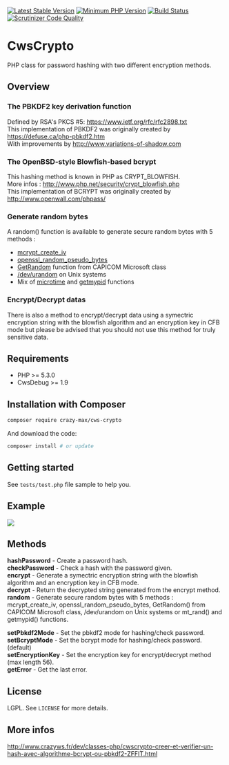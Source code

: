 [![Latest Stable Version](https://img.shields.io/packagist/v/crazy-max/cws-crypto.svg?style=flat-square)](https://packagist.org/packages/crazy-max/cws-crypto)
[![Minimum PHP Version](https://img.shields.io/badge/php-%3E%3D%205.3.0-8892BF.svg?style=flat-square)](https://php.net/)
[![Build Status](https://img.shields.io/travis/crazy-max/CwsCrypto/master.svg?style=flat-square)](https://travis-ci.org/crazy-max/CwsCrypto)
[![Scrutinizer Code Quality](https://img.shields.io/scrutinizer/g/crazy-max/CwsCrypto.svg?style=flat-square)](https://scrutinizer-ci.com/g/crazy-max/CwsCrypto)

# CwsCrypto

PHP class for password hashing with two different encryption methods.

## Overview

### The PBKDF2 key derivation function

Defined by RSA's PKCS #5: https://www.ietf.org/rfc/rfc2898.txt<br />
This implementation of PBKDF2 was originally created by https://defuse.ca/php-pbkdf2.htm<br />
With improvements by http://www.variations-of-shadow.com

### The OpenBSD-style Blowfish-based bcrypt

This hashing method is known in PHP as CRYPT_BLOWFISH.<br />
More infos : http://www.php.net/security/crypt_blowfish.php<br />
This implementation of BCRYPT was originally created by http://www.openwall.com/phpass/

### Generate random bytes
 
 A random() function is available to generate secure random bytes with 5 methods :
* [mcrypt_create_iv](http://php.net/manual/en/function.mcrypt-create-iv.php)
* [openssl_random_pseudo_bytes](http://php.net/manual/en/function.openssl-random-pseudo-bytes.php)
* [GetRandom](http://msdn.microsoft.com/en-us/library/aa388176%28VS.85%29.aspx) function from CAPICOM Microsoft class
* [/dev/urandom](http://en.wikipedia.org/wiki//dev/random) on Unix systems
* Mix of [microtime](http://php.net/manual/en/function.microtime.php) and [getmypid](http://php.net/manual/en/function.getmypid.php) functions

### Encrypt/Decrypt datas

There is also a method to encrypt/decrypt data using a symectric encryption string with the blowfish algorithm and an encryption key in CFB mode but please be advised that you should not use this method for truly sensitive data. 

## Requirements

* PHP >= 5.3.0
* CwsDebug >= 1.9

## Installation with Composer

```bash
composer require crazy-max/cws-crypto
```

And download the code:

```bash
composer install # or update
```

## Getting started

See `tests/test.php` file sample to help you.

## Example

![](https://raw.github.com/crazy-max/CwsCrypto/master/example.png)

## Methods

**hashPassword** - Create a password hash.<br />
**checkPassword** - Check a hash with the password given.<br />
**encrypt** - Generate a symectric encryption string with the blowfish algorithm and an encryption key in CFB mode.<br />
**decrypt** - Return the decrypted string generated from the encrypt method.<br />
**random** - Generate secure random bytes with 5 methods : mcrypt_create_iv, openssl_random_pseudo_bytes, GetRandom() from CAPICOM Microsoft class, /dev/urandom on Unix systems or mt_rand() and getmypid() functions.<br />

**setPbkdf2Mode** - Set the pbkdf2 mode for hashing/check password.<br />
**setBcryptMode** - Set the bcrypt mode for hashing/check password. (default)<br />
**setEncryptionKey** - Set the encryption key for encrypt/decrypt method (max length 56).<br />
**getError** - Get the last error.<br />

## License

LGPL. See ``LICENSE`` for more details.

## More infos

http://www.crazyws.fr/dev/classes-php/cwscrypto-creer-et-verifier-un-hash-avec-algorithme-bcrypt-ou-pbkdf2-ZFFIT.html

